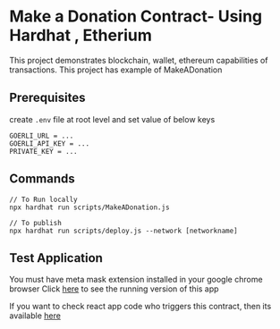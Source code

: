 # Make a Donation Contract- Using Hardhat , Etherium 

This project demonstrates blockchain, wallet, ethereum capabilities of transactions. This project has example of MakeADonation

## Prerequisites

create `.env` file at root level and set value of below keys
```
GOERLI_URL = ...
GOERLI_API_KEY = ...
PRIVATE_KEY = ...
```

## Commands

```shell
// To Run locally
npx hardhat run scripts/MakeADonation.js

// To publish
npx hardhat run scripts/deploy.js --network [networkname]
```

## Test Application

You must have meta mask extension installed in your google chrome browser
Click [here](http://makeadonation.s3-website.eu-west-2.amazonaws.com/) to see the running version of this app


If you  want to check react app code who triggers this contract, then its available [here](https://github.com/vijaysutaria/MakeADonationBCContractUI)
